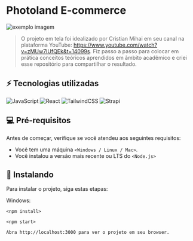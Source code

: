 # Photoland E-commerce

<img src="photoland.png" alt="exemplo imagem">

> O projeto em tela foi idealizado por Cristian Mihai em seu canal na plataforma YouTube: https://www.youtube.com/watch?v=zMUw7IUfQEk&t=14099s. Fiz passo a passo para colocar em prática conceitos teóricos aprendidos em âmbito acadêmico e criei esse repositório para compartilhar o resultado.

## ⚡ Tecnologias utilizadas



![JavaScript](https://img.shields.io/badge/javascript-%23323330.svg?style=for-the-badge&logo=javascript&logoColor=%23F7DF1E)
![React](https://img.shields.io/badge/react-%2320232a.svg?style=for-the-badge&logo=react&logoColor=%2361DAFB)
![TailwindCSS](https://img.shields.io/badge/tailwindcss-%2338B2AC.svg?style=for-the-badge&logo=tailwind-css&logoColor=white)
![Strapi](https://img.shields.io/badge/strapi-%232E7EEA.svg?style=for-the-badge&logo=strapi&logoColor=white)


## 💻 Pré-requisitos

Antes de começar, verifique se você atendeu aos seguintes requisitos:

* Você tem uma máquina `<Windows / Linux / Mac>`. 
* Você instalou a versão mais recente ou LTS do `<Node.js>`

## 🚀 Instalando

Para instalar o projeto, siga estas etapas:

Windows:
```
<npm install>

<npm start>

Abra http://localhost:3000 para ver o projeto em seu browser.
